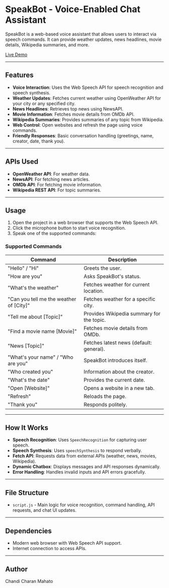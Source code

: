 ﻿# SpeakBot - Voice-Enabled Chat Assistant

SpeakBot is a web-based voice assistant that allows users to interact via speech commands. It can provide weather updates, news headlines, movie details, Wikipedia summaries, and more.

[Live Demo](https://chandi977.github.io/SpeakBot/index.html)

---

## Features

- **Voice Interaction**: Uses the Web Speech API for speech recognition and speech synthesis.
- **Weather Updates**: Fetches current weather using OpenWeather API for your city or any specified city.
- **News Headlines**: Retrieves top news using NewsAPI.
- **Movie Information**: Fetches movie details from OMDb API.
- **Wikipedia Summaries**: Provides summaries of any topic from Wikipedia.
- **Web Control**: Open websites and refresh the page using voice commands.
- **Friendly Responses**: Basic conversation handling (greetings, name, creator, date, thank you).

---

## APIs Used

- **OpenWeather API**: For weather data.
- **NewsAPI**: For fetching news articles.
- **OMDb API**: For fetching movie information.
- **Wikipedia REST API**: For topic summaries.

---

## Usage

1. Open the project in a web browser that supports the Web Speech API.
2. Click the microphone button to start voice recognition.
3. Speak one of the supported commands:

### Supported Commands

| Command                                 | Description                               |
| --------------------------------------- | ----------------------------------------- |
| "Hello" / "Hi"                          | Greets the user.                          |
| "How are you"                           | Asks SpeakBot's status.                   |
| "What's the weather"                    | Fetches weather for current location.     |
| "Can you tell me the weather of [City]" | Fetches weather for a specific city.      |
| "Tell me about [Topic]"                 | Provides Wikipedia summary for the topic. |
| "Find a movie name [Movie]"             | Fetches movie details from OMDb.          |
| "News [Topic]"                          | Fetches latest news (default: general).   |
| "What's your name" / "Who are you"      | SpeakBot introduces itself.               |
| "Who created you"                       | Information about the creator.            |
| "What's the date"                       | Provides the current date.                |
| "Open [Website]"                        | Opens a website in a new tab.             |
| "Refresh"                               | Reloads the page.                         |
| "Thank you"                             | Responds politely.                        |

---

## How It Works

- **Speech Recognition**: Uses `SpeechRecognition` for capturing user speech.
- **Speech Synthesis**: Uses `speechSynthesis` to respond verbally.
- **Fetch API**: Requests data from external APIs (weather, news, movies, Wikipedia).
- **Dynamic Chatbox**: Displays messages and API responses dynamically.
- **Error Handling**: Handles invalid inputs and API errors gracefully.

---

## File Structure

- `script.js` - Main logic for voice recognition, command handling, API requests, and chat UI updates.

---

## Dependencies

- Modern web browser with Web Speech API support.
- Internet connection to access APIs.

---

## Author

Chandi Charan Mahato

